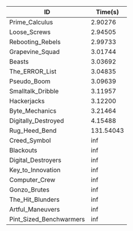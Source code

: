 |ID|Time(s)|
|-|-|
|Prime_Calculus|2.90276|
|Loose_Screws|2.94505|
|Rebooting_Rebels|2.99733|
|Grapevine_Squad|3.01744|
|Beasts|3.03692|
|The_ERROR_List|3.04835|
|Pseudo_Boom|3.09639|
|Smalltalk_Dribble|3.11957|
|Hackerjacks|3.12200|
|Byte_Mechanics|3.21464|
|Digitally_Destroyed|4.15488|
|Rug_Heed_Bend|131.54043|
|Creed_Symbol|inf|
|Blackouts|inf|
|Digital_Destroyers|inf|
|Key_to_Innovation|inf|
|Computer_Crew|inf|
|Gonzo_Brutes|inf|
|The_Hit_Blunders|inf|
|Artful_Maneuvers|inf|
|Pint_Sized_Benchwarmers|inf|
